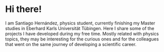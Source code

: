 # Hi there!

I am Santiago Hernández, physics student, currently finishing my Master studies in Eberhard Karls Universität Tübingen. Here I share some of the projects I have developed during my free time. Mostly related with physics topics, they may be interesting for the curious ones and for the colleagues that went on the same journey of developing a scientific career.

<!--
**santi-hdez/santi-hdez** is a ✨ _special_ ✨ repository because its `README.md` (this file) appears on your GitHub profile.


